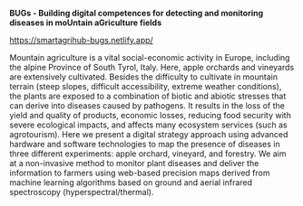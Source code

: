 **BUGs - Building digital competences for detecting and monitoring diseases in moUntain aGriculture fields**

https://smartagrihub-bugs.netlify.app/

Mountain agriculture is a vital social-economic activity in Europe, including the alpine Province of South Tyrol,  Italy.  Here,  apple  orchards  and  vineyards  are  extensively  cultivated.  Besides  the  difficulty  to  cultivate in mountain terrain (steep slopes, difficult accessibility, extreme weather conditions), the plants are  exposed  to  a  combination  of  biotic  and  abiotic  stresses  that  can  derive  into  diseases  caused  by  pathogens.  It  results  in  the  loss  of  the  yield  and  quality  of  products,  economic  losses,  reducing  food  security with severe ecological impacts, and affects many ecosystem services (such as agrotourism). Here we present a digital strategy approach using advanced hardware and software technologies to map the presence of diseases in three different experiments: apple orchard, vineyard, and forestry.  We aim at a non-invasive method to monitor plant diseases and deliver the information to farmers using web-based precision   maps   derived   from   machine   learning   algorithms   based   on   ground   and   aerial   infrared   spectroscopy (hyperspectral/thermal).
